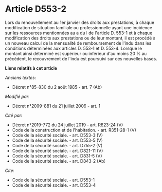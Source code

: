 # Article D553-2

Lors du renouvellement au 1er janvier des droits aux prestations, à chaque modification de situation familiale ou
professionnelle ayant une incidence sur les ressources mentionnées au a du I de l'article D. 553-1 et à chaque modification
des droits aux prestations ou de leur montant, il est procédé à un nouveau calcul de la mensualité de remboursement de l'indu
dans les conditions déterminées aux articles D. 553-1 et D. 553-4. Lorsque le montant ainsi déterminé est supérieur ou
inférieur d'au moins 20 % au précédent, le recouvrement de l'indu est poursuivi sur ces nouvelles bases.

**Liens relatifs à cet article**

_Anciens textes_:

  - Décret n°85-830 du 2 août 1985 - art. 7 (Ab)

_Modifié par_:

  - Décret n°2009-881 du 21 juillet 2009 - art. 1

_Cité par_:

  - Décret n°2019-772 du 24 juillet 2019 - art. R823-24 (V)
  - Code de la construction et de l'habitation. - art. R351-28-1 (V)
  - Code de la sécurité sociale. - art. D553-3 (V)
  - Code de la sécurité sociale. - art. D553-5 (V)
  - Code de la sécurité sociale. - art. D755-2 (V)
  - Code de la sécurité sociale. - art. D821-11 (V)
  - Code de la sécurité sociale. - art. D831-5 (V)
  - Code de la sécurité sociale. - art. D843-2 (Ab)

_Cite_:

  - Code de la sécurité sociale. - art. D553-1
  - Code de la sécurité sociale. - art. D553-4
